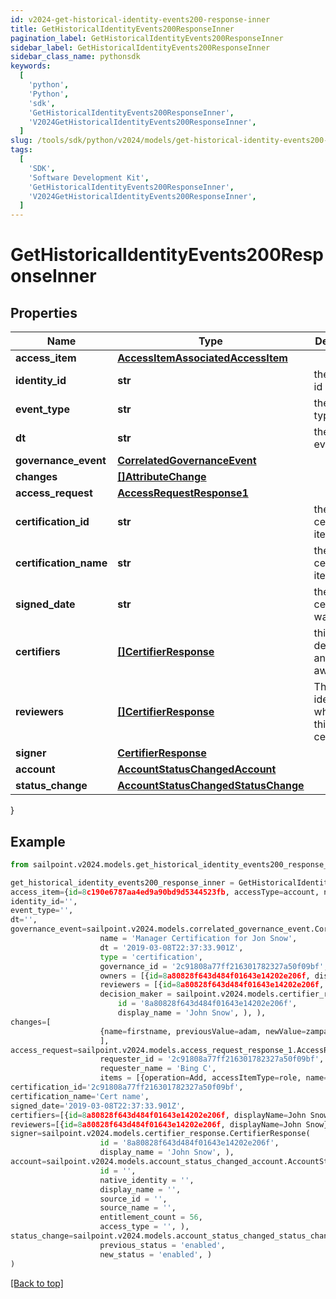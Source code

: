 ```yaml
---
id: v2024-get-historical-identity-events200-response-inner
title: GetHistoricalIdentityEvents200ResponseInner
pagination_label: GetHistoricalIdentityEvents200ResponseInner
sidebar_label: GetHistoricalIdentityEvents200ResponseInner
sidebar_class_name: pythonsdk
keywords:
  [
    'python',
    'Python',
    'sdk',
    'GetHistoricalIdentityEvents200ResponseInner',
    'V2024GetHistoricalIdentityEvents200ResponseInner',
  ]
slug: /tools/sdk/python/v2024/models/get-historical-identity-events200-response-inner
tags:
  [
    'SDK',
    'Software Development Kit',
    'GetHistoricalIdentityEvents200ResponseInner',
    'V2024GetHistoricalIdentityEvents200ResponseInner',
  ]
---
```


# GetHistoricalIdentityEvents200ResponseInner

## Properties

| Name | Type | Description | Notes |
| --- | --- | --- | --- |
| **access_item** | [**AccessItemAssociatedAccessItem**](access-item-associated-access-item) |  | [optional] |
| **identity_id** | **str** | the identity id | [optional] |
| **event_type** | **str** | the event type | [optional] |
| **dt** | **str** | the date of event | [optional] |
| **governance_event** | [**CorrelatedGovernanceEvent**](correlated-governance-event) |  | [optional] |
| **changes** | [**[]AttributeChange**](attribute-change) |  | [optional] |
| **access_request** | [**AccessRequestResponse1**](access-request-response1) |  | [optional] |
| **certification_id** | **str** | the id of the certification item | [optional] |
| **certification_name** | **str** | the certification item name | [optional] |
| **signed_date** | **str** | the date ceritification was signed | [optional] |
| **certifiers** | [**[]CertifierResponse**](certifier-response) | this field is deprecated and may go away | [optional] |
| **reviewers** | [**[]CertifierResponse**](certifier-response) | The list of identities who review this certification | [optional] |
| **signer** | [**CertifierResponse**](certifier-response) |  | [optional] |
| **account** | [**AccountStatusChangedAccount**](account-status-changed-account) |  | [optional] |
| **status_change** | [**AccountStatusChangedStatusChange**](account-status-changed-status-change) |  | [optional] |

}

## Example

```python
from sailpoint.v2024.models.get_historical_identity_events200_response_inner import GetHistoricalIdentityEvents200ResponseInner

get_historical_identity_events200_response_inner = GetHistoricalIdentityEvents200ResponseInner(
access_item={id=8c190e6787aa4ed9a90bd9d5344523fb, accessType=account, nativeIdentity=127999, sourceName=JDBC Entitlements Source, entitlementCount=0, displayName=Sample Name},
identity_id='',
event_type='',
dt='',
governance_event=sailpoint.v2024.models.correlated_governance_event.CorrelatedGovernanceEvent(
                    name = 'Manager Certification for Jon Snow',
                    dt = '2019-03-08T22:37:33.901Z',
                    type = 'certification',
                    governance_id = '2c91808a77ff216301782327a50f09bf',
                    owners = [{id=8a80828f643d484f01643e14202e206f, displayName=John Snow}],
                    reviewers = [{id=8a80828f643d484f01643e14202e206f, displayName=John Snow}],
                    decision_maker = sailpoint.v2024.models.certifier_response.CertifierResponse(
                        id = '8a80828f643d484f01643e14202e206f',
                        display_name = 'John Snow', ), ),
changes=[
                    {name=firstname, previousValue=adam, newValue=zampa}
                    ],
access_request=sailpoint.v2024.models.access_request_response_1.AccessRequestResponse_1(
                    requester_id = '2c91808a77ff216301782327a50f09bf',
                    requester_name = 'Bing C',
                    items = [{operation=Add, accessItemType=role, name=Role-1, decision=APPROVED, description=The role descrition, sourceId=8a80828f643d484f01643e14202e206f, sourceName=Source1, approvalInfos=[{name=John Snow, id=8a80828f643d484f01643e14202e2000, status=Approved}]}], ),
certification_id='2c91808a77ff216301782327a50f09bf',
certification_name='Cert name',
signed_date='2019-03-08T22:37:33.901Z',
certifiers=[{id=8a80828f643d484f01643e14202e206f, displayName=John Snow}],
reviewers=[{id=8a80828f643d484f01643e14202e206f, displayName=John Snow}],
signer=sailpoint.v2024.models.certifier_response.CertifierResponse(
                    id = '8a80828f643d484f01643e14202e206f',
                    display_name = 'John Snow', ),
account=sailpoint.v2024.models.account_status_changed_account.AccountStatusChanged_account(
                    id = '',
                    native_identity = '',
                    display_name = '',
                    source_id = '',
                    source_name = '',
                    entitlement_count = 56,
                    access_type = '', ),
status_change=sailpoint.v2024.models.account_status_changed_status_change.AccountStatusChanged_statusChange(
                    previous_status = 'enabled',
                    new_status = 'enabled', )
)

```

[[Back to top]](#)
